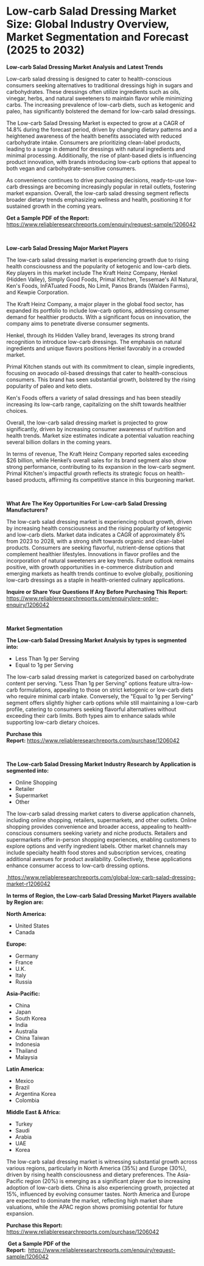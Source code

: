 <p><h1>Low-carb Salad Dressing Market Size: Global Industry Overview, Market Segmentation and Forecast (2025 to 2032)</h1></p><p><strong>Low-carb Salad Dressing Market Analysis and Latest Trends</strong></p>
<p><p>Low-carb salad dressing is designed to cater to health-conscious consumers seeking alternatives to traditional dressings high in sugars and carbohydrates. These dressings often utilize ingredients such as oils, vinegar, herbs, and natural sweeteners to maintain flavor while minimizing carbs. The increasing prevalence of low-carb diets, such as ketogenic and paleo, has significantly bolstered the demand for low-carb salad dressings.</p><p>The Low-carb Salad Dressing Market is expected to grow at a CAGR of 14.8% during the forecast period, driven by changing dietary patterns and a heightened awareness of the health benefits associated with reduced carbohydrate intake. Consumers are prioritizing clean-label products, leading to a surge in demand for dressings with natural ingredients and minimal processing. Additionally, the rise of plant-based diets is influencing product innovation, with brands introducing low-carb options that appeal to both vegan and carbohydrate-sensitive consumers. </p><p>As convenience continues to drive purchasing decisions, ready-to-use low-carb dressings are becoming increasingly popular in retail outlets, fostering market expansion. Overall, the low-carb salad dressing segment reflects broader dietary trends emphasizing wellness and health, positioning it for sustained growth in the coming years.</p></p>
<p><strong>Get a Sample PDF of the Report:&nbsp;</strong> <a href="https://www.reliableresearchreports.com/enquiry/request-sample/1206042?utm_campaign=3130&utm_medium=2&utm_source=Github&utm_content=ia&utm_term=16042025&utm_id=low-carb-salad-dressing">https://www.reliableresearchreports.com/enquiry/request-sample/1206042</a></p>
<p>&nbsp;</p>
<p><strong>Low-carb Salad Dressing Major Market Players</strong></p>
<p><p>The low-carb salad dressing market is experiencing growth due to rising health consciousness and the popularity of ketogenic and low-carb diets. Key players in this market include The Kraft Heinz Company, Henkel (Hidden Valley), Simply Good Foods, Primal Kitchen, Tessemae's All Natural, Ken's Foods, InFATuated Foods, No Limit, Panos Brands (Walden Farms), and Kewpie Corporation.</p><p>The Kraft Heinz Company, a major player in the global food sector, has expanded its portfolio to include low-carb options, addressing consumer demand for healthier products. With a significant focus on innovation, the company aims to penetrate diverse consumer segments.</p><p>Henkel, through its Hidden Valley brand, leverages its strong brand recognition to introduce low-carb dressings. The emphasis on natural ingredients and unique flavors positions Henkel favorably in a crowded market. </p><p>Primal Kitchen stands out with its commitment to clean, simple ingredients, focusing on avocado oil-based dressings that cater to health-conscious consumers. This brand has seen substantial growth, bolstered by the rising popularity of paleo and keto diets.</p><p>Ken's Foods offers a variety of salad dressings and has been steadily increasing its low-carb range, capitalizing on the shift towards healthier choices.</p><p>Overall, the low-carb salad dressing market is projected to grow significantly, driven by increasing consumer awareness of nutrition and health trends. Market size estimates indicate a potential valuation reaching several billion dollars in the coming years.</p><p>In terms of revenue, The Kraft Heinz Company reported sales exceeding $26 billion, while Henkel’s overall sales for its brand segment also show strong performance, contributing to its expansion in the low-carb segment. Primal Kitchen's impactful growth reflects its strategic focus on health-based products, affirming its competitive stance in this burgeoning market.</p></p>
<p>&nbsp;</p>
<p><strong>What Are The Key Opportunities For Low-carb Salad Dressing Manufacturers?</strong></p>
<p><p>The low-carb salad dressing market is experiencing robust growth, driven by increasing health consciousness and the rising popularity of ketogenic and low-carb diets. Market data indicates a CAGR of approximately 8% from 2023 to 2028, with a strong shift towards organic and clean-label products. Consumers are seeking flavorful, nutrient-dense options that complement healthier lifestyles. Innovations in flavor profiles and the incorporation of natural sweeteners are key trends. Future outlook remains positive, with growth opportunities in e-commerce distribution and emerging markets as health trends continue to evolve globally, positioning low-carb dressings as a staple in health-oriented culinary applications.</p></p>
<p><strong>Inquire or Share Your Questions If Any Before Purchasing This Report:</strong> <a href="https://www.reliableresearchreports.com/enquiry/pre-order-enquiry/1206042?utm_campaign=3130&utm_medium=2&utm_source=Github&utm_content=ia&utm_term=16042025&utm_id=low-carb-salad-dressing">https://www.reliableresearchreports.com/enquiry/pre-order-enquiry/1206042</a></p>
<p>&nbsp;</p>
<p><strong>Market Segmentation</strong></p>
<p><strong>The Low-carb Salad Dressing Market Analysis by types is segmented into:</strong></p>
<p><ul><li>Less Than 1g per Serving</li><li>Equal to 1g per Serving</li></ul></p>
<p><p>The low-carb salad dressing market is categorized based on carbohydrate content per serving. "Less Than 1g per Serving" options feature ultra-low-carb formulations, appealing to those on strict ketogenic or low-carb diets who require minimal carb intake. Conversely, the "Equal to 1g per Serving" segment offers slightly higher carb options while still maintaining a low-carb profile, catering to consumers seeking flavorful alternatives without exceeding their carb limits. Both types aim to enhance salads while supporting low-carb dietary choices.</p></p>
<p><strong>Purchase this Report:&nbsp;</strong><a href="https://www.reliableresearchreports.com/purchase/1206042?utm_campaign=3130&utm_medium=2&utm_source=Github&utm_content=ia&utm_term=16042025&utm_id=low-carb-salad-dressing">https://www.reliableresearchreports.com/purchase/1206042</a></p>
<p>&nbsp;</p>
<p><strong>The Low-carb Salad Dressing Market Industry Research by Application is segmented into:</strong></p>
<p><ul><li>Online Shopping</li><li>Retailer</li><li>Supermarket</li><li>Other</li></ul></p>
<p><p>The low-carb salad dressing market caters to diverse application channels, including online shopping, retailers, supermarkets, and other outlets. Online shopping provides convenience and broader access, appealing to health-conscious consumers seeking variety and niche products. Retailers and supermarkets offer in-person shopping experiences, enabling customers to explore options and verify ingredient labels. Other market channels may include specialty health food stores and subscription services, creating additional avenues for product availability. Collectively, these applications enhance consumer access to low-carb dressing options.</p></p>
<p><a href="https://www.reliableresearchreports.com/global-low-carb-salad-dressing-market-r1206042?utm_campaign=3130&utm_medium=2&utm_source=Github&utm_content=ia&utm_term=16042025&utm_id=low-carb-salad-dressing">&nbsp;https://www.reliableresearchreports.com/global-low-carb-salad-dressing-market-r1206042</a></p>
<p><strong>In terms of Region, the Low-carb Salad Dressing Market Players available by Region are:</strong></p>
<p>
    <p> <strong> North America: </strong>
        <ul>
            <li>United States</li>
            <li>Canada</li>
        </ul>
        </p> 
    <p> <strong> Europe: </strong>
        <ul>
            <li>Germany</li>
            <li>France</li>
            <li>U.K.</li>
            <li>Italy</li>
            <li>Russia</li>
        </ul>
        </p> 
    <p> <strong> Asia-Pacific: </strong>
        <ul>
            <li>China</li>
            <li>Japan</li>
            <li>South Korea</li>
            <li>India</li>
            <li>Australia</li>
            <li>China Taiwan</li>
            <li>Indonesia</li>
            <li>Thailand</li>
            <li>Malaysia</li>
        </ul>
        </p> 
    <p> <strong> Latin America: </strong>
        <ul>
            <li>Mexico</li>
            <li>Brazil</li>
            <li>Argentina Korea</li>
            <li>Colombia</li>
        </ul>
        </p> 
    <p> <strong> Middle East & Africa: </strong>
        <ul>
            <li>Turkey</li>
            <li>Saudi</li>
            <li>Arabia</li>
            <li>UAE</li>
            <li>Korea</li>
        </ul>
    </p>
    </p>
<p><p>The low-carb salad dressing market is witnessing substantial growth across various regions, particularly in North America (35%) and Europe (30%), driven by rising health consciousness and dietary preferences. The Asia-Pacific region (20%) is emerging as a significant player due to increasing adoption of low-carb diets. China is also experiencing growth, projected at 15%, influenced by evolving consumer tastes. North America and Europe are expected to dominate the market, reflecting high market share valuations, while the APAC region shows promising potential for future expansion.</p></p>
<p><strong>Purchase this Report: </strong><a href="https://www.reliableresearchreports.com/purchase/1206042?utm_campaign=3130&utm_medium=2&utm_source=Github&utm_content=ia&utm_term=16042025&utm_id=low-carb-salad-dressing">https://www.reliableresearchreports.com/purchase/1206042</a></p>
<p>&nbsp;<strong>Get a Sample PDF of the Report:&nbsp;&nbsp;</strong><a href="https://www.reliableresearchreports.com/enquiry/request-sample/1206042?utm_campaign=3130&utm_medium=2&utm_source=Github&utm_content=ia&utm_term=16042025&utm_id=low-carb-salad-dressing">https://www.reliableresearchreports.com/enquiry/request-sample/1206042</a></p>
<p><strong></strong></p>
<p><p></p><p></p><p></p></p>